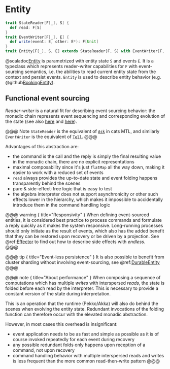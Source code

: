 # Entity

```scala
trait StateReader[F[_], S] {
  def read: F[S]
}
trait EventWriter[F[_], E] {
  def write(event: E, other: E*): F[Unit]
}
trait Entity[F[_], S, E] extends StateReader[F, S] with EventWriter[F, E]
```

@scaladoc[Entity](endless.core.entity.Entity) is parametrized with entity state `S` and events `E`. It is a typeclass which represents reader-writer capabilities for `F` with event-sourcing semantics, i.e. the abilities to read current entity state from the context and persist events. `Entity` is used to describe entity behavior (e.g. @github[BookingEntity](/example/src/main/scala/endless/example/logic/BookingEntity.scala)). 

## Functional event sourcing
*Reader-writer* is a natural fit for describing event sourcing behavior: the monadic chain represents event sequencing and corresponding evolution of the state (see also [here](https://pavkin.ru/aecor-part-2/) and [here](https://www.youtube.com/watch?v=kDkRRkkVlxQ)).

@@@ Note
`StateReader` is the equivalent of [`Ask`](https://typelevel.org/cats-mtl/mtl-classes/ask.html) in cats MTL, and similarly  `EventWriter` is the equivalent of [`Tell`](https://typelevel.org/cats-mtl/mtl-classes/tell.html).
@@@

Advantages of this abstraction are:

- the command is the call and the reply is simply the final resulting value in the monadic chain, there are no explicit representations
- maximal composability since it's just `flatMap` all the way down, making it easier to work with a reduced set of events
- `read` always provides the up-to-date state and event folding happens transparently behind the scenes
- pure & side-effect-free logic that is easy to test
- the algebra interpreter does not support asynchronicity or other such effects lower in the hierarchy, which makes it impossible to accidentally introduce them in the command handling logic

@@@ warning { title="Responsivity" }
When defining event-sourced entities, it is considered best practice to process commands and formulate a reply quickly as it makes the system responsive. Long-running processes should only initiate as the result of events, which also has the added benefit that they can be restored upon recovery or be driven by a projection. See @ref:[Effector](effector.md) to find out how to describe side effects with *endless*.  
@@@

@@@ tip { title="Event-less persistence" }
It is also possible to benefit from cluster sharding without involving event-sourcing, see @ref:[DurableEntity](durable-entity.md)
@@@

@@@ note { title="About performance" }
When composing a sequence of computations which has multiple *writes* with interspersed *reads*, the state is folded before each read by the interpreter. This is necessary to provide a constant version of the state during interpretation.

This is an operation that the runtime (Pekko/Akka) will also do behind the scenes when evolving the entity state. Redundant invocations of the folding function can therefore occur with the elevated monadic abstraction. 

However, in most cases this overhead is insignificant:

- event application needs to be as fast and simple as possible as it is of course invoked repeatedly for each event during recovery
- any possible redundant folds only happens upon reception of a command, not upon recovery
- command handling behavior with multiple interspersed reads and writes is less frequent than the more common read-then-write pattern
@@@

